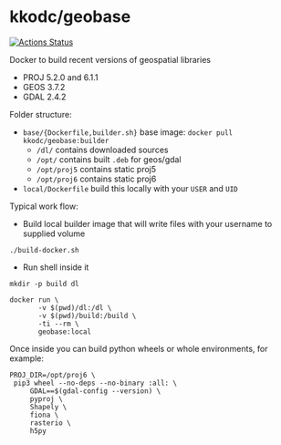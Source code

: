 kkodc/geobase
=============

[![Actions Status](https://github.com/Kirill888/geobase/workflows/Docker%20Image%20CI/badge.svg)](https://github.com/Kirill888/geobase/actions)


Docker to build recent versions of geospatial libraries

- PROJ 5.2.0 and 6.1.1
- GEOS 3.7.2
- GDAL 2.4.2

Folder structure:

- `base/{Dockerfile,builder.sh}` base image: `docker pull kkodc/geobase:builder`
  - `/dl/` contains downloaded sources
  - `/opt/` contains built `.deb` for geos/gdal
  - `/opt/proj5` contains static proj5
  - `/opt/proj6` contains static proj6
- `local/Dockerfile` build this locally with your `USER` and `UID`

Typical work flow:

- Build local builder image that will write files with your username to supplied volume

```
./build-docker.sh
```

- Run shell inside it

```
mkdir -p build dl

docker run \
       -v $(pwd)/dl:/dl \
       -v $(pwd)/build:/build \
       -ti --rm \
       geobase:local
```

Once inside you can build python wheels or whole environments, for example:

```
PROJ_DIR=/opt/proj6 \
 pip3 wheel --no-deps --no-binary :all: \
     GDAL==$(gdal-config --version) \
     pyproj \
     Shapely \
     fiona \
     rasterio \
     h5py
```
